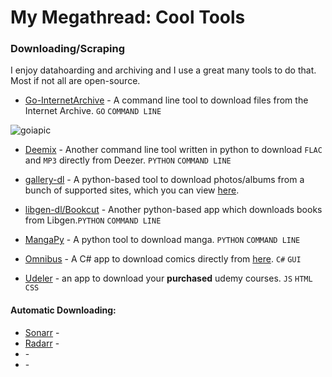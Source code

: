 # My Megathread: Cool Tools


### Downloading/Scraping

I enjoy datahoarding and archiving and I use a great many tools to do that. Most if not all are open-source.

 - [Go-InternetArchive](https://github.com/nektro/go-internetarchive) - A command line tool to download files from the Internet Archive. `GO` `COMMAND LINE`


![goiapic](/goia.jpg)


 - [Deemix](https://deemix.app/) - Another command line tool written in python to download `FLAC` and `MP3` directly from Deezer. `PYTHON` `COMMAND LINE`

 - [gallery-dl](https://github.com/mikf/gallery-dl) - A python-based tool to download photos/albums from a bunch of supported sites, which you can view [here](https://github.com/mikf/gallery-dl/blob/master/docs/supportedsites.rst).

 - [libgen-dl/Bookcut](https://github.com/costis94/bookcut) - Another python-based app which downloads books from Libgen.`PYTHON` `COMMAND LINE`

 - [MangaPy](https://github.com/manga-py/manga-py) - A python tool to download manga. `PYTHON` `COMMAND LINE`

 - [Omnibus](https://github.com/fireshaper/Omnibus) - A C# app to download comics directly from [here](https://getcomics.info/). `C#` `GUI` 

 - [Udeler](https://github.com/FaisalUmair/udemy-downloader-gui) - an app to download your **purchased** udemy courses. `JS` `HTML` `CSS`

#### Automatic Downloading:

 - [Sonarr]() - 
 - [Radarr]() - 
 - []() - 
 - []() - 




